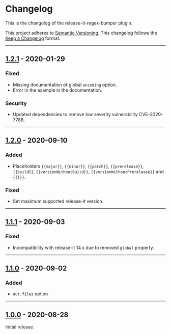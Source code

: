 # Changelog #
This is the changelog of the release-it-regex-bumper plugin.

This project adheres to [Semantic Versioning](https://semver.org).
This changelog follows the [Keep a Changelog](https://keepachangelog.com) format.


---


## [1.2.1] - 2020-01-29 ##

### Fixed ###
- Missing documentation of global `encoding` option.
- Error in the example in the documentation.

### Security ###
- Updated dependencies to remove low severity vulnerability CVE-2020-7788.


---


## [1.2.0] - 2020-09-10 ##

### Added ###
- Placeholders `{{major}}`, `{{minor}}`, `{{patch}}`, `{{prerelease}}`, `{{build}}`,
  `{{versionWithoutBuild}}`, `{{versionWithoutPrerelease}}` and `{{{}}`.

### Fixed ###
- Set maximum supported release-it version.


---


## [1.1.1] - 2020-09-03 ##

### Fixed ###
- Incompatibility with release-it 14.x due to removed `global` property.


---


## [1.1.0] - 2020-09-02 ##

### Added ###
- `out.files` option


---


## [1.0.0] - 2020-08-28 ##
Initial release.



[1.2.1]: https://github.com/j-ulrich/release-it-regex-bumper/releases/tag/1.2.1
[1.2.0]: https://github.com/j-ulrich/release-it-regex-bumper/releases/tag/1.2.0
[1.1.1]: https://github.com/j-ulrich/release-it-regex-bumper/releases/tag/1.1.1
[1.1.0]: https://github.com/j-ulrich/release-it-regex-bumper/releases/tag/1.1.0
[1.0.0]: https://github.com/j-ulrich/release-it-regex-bumper/releases/tag/1.0.0
